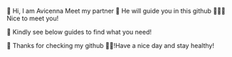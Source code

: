 👋 Hi, I am Avicenna
    Meet my partner 🐉 He will guide you in this github
    🙇‍♂️🐲 Nice to meet you!
    
    
🐲 Kindly see below guides to find what you need!


🐲 Thanks for checking my github
🐲🐲!Have a nice day and stay healthy!
